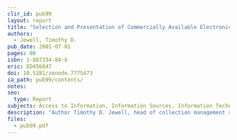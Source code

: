 ```yaml
---
clir_id: pub99
layout: report
title: "Selection and Presentation of Commercially Available Electronic Resources: Issues and Practices"
authors: 
  - Jewell, Timothy D.
pub_date: 2001-07-01
pages: 80
isbn: 1-887334-84-X
eric: ED456847
doi: 10.5281/zenodo.7775473
ia_path: pub99/contents/
notes:
seo:
  type: Report
subjects: Access to Information, Information Sources, Information Technology, Internet, Library Collection Development, Online Systems, Research Libraries, Selection Tools
description: "Author Timothy D. Jewell, head of collection management services at the University of Washington, provides an in-depth look at how several research libraries select, license, present, and support the use of commercial online materials. Uncovering a variety of practices, he identifies those that are proving to be most effective integrating commercial online materials into library collections. He includes a decision tool that emphasizes and supports strategic planning, and encourages careful consideration of how libraries’ functions and professional staff are organized. He also supplies a reference tool, citing working papers and operational guidelines that libraries rely on but rarely “publish.” Finally, the author frames an important and practical development agenda by encouraging libraries to collaborate in designing information systems capable of organizing the detailed and often dynamic information they need to maintain about their commercial holdings."
files:
  - pub99.pdf
---
```

